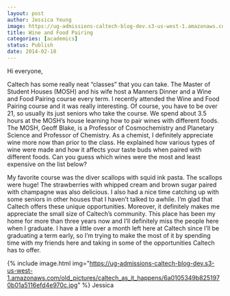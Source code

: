 ```yaml
---
layout: post
author: Jessica Yeung
image: https://ug-admissions-caltech-blog-dev.s3-us-west-1.amazonaws.com/old_pictures/caltech_as_it_happens/6a0105349b8251970b01a3fcbf42e8970b.jpg
title: Wine and Food Pairing
categories: [academics]
status: Publish
date: 2014-02-18
---
```



Hi everyone,

Caltech has some really neat “classes” that you can take. The Master of Student Houses (MOSH) and his wife host a Manners Dinner and a Wine and Food Pairing course every term. I recently attended the Wine and Food Pairing course and it was really interesting. Of course, you have to be over 21, so usually its just seniors who take the course. We spend about 3.5 hours at the MOSH’s house learning how to pair wines with different foods. The MOSH, Geoff Blake, is a Professor of Cosmochemistry and Planetary Science and Professor of Chemistry. As a chemist, I definitely appreciate wine more now than prior to the class. He explained how various types of wine were made and how it affects your taste buds when paired with different foods. Can you guess which wines were the most and least expensive on the list below?

My favorite course was the diver scallops with squid ink pasta. The scallops were huge! The strawberries with whipped cream and brown sugar paired with champagne was also delicious. I also had a nice time catching up with some seniors in other houses that I haven’t talked to awhile. I’m glad that Caltech offers these unique opportunities. Moreover, it definitely makes me appreciate the small size of Caltech’s community. This place has been my home for more than three years now and I’ll definitely miss the people here when I graduate. I have a little over a month left here at Caltech since I’ll be graduating a term early, so I’m trying to make the most of it by spending time with my friends here and taking in some of the opportunities Caltech has to offer.


{% include image.html img="https://ug-admissions-caltech-blog-dev.s3-us-west-1.amazonaws.com/old_pictures/caltech_as_it_happens/6a0105349b8251970b01a5116efd4e970c.jpg" %}
Jessica

